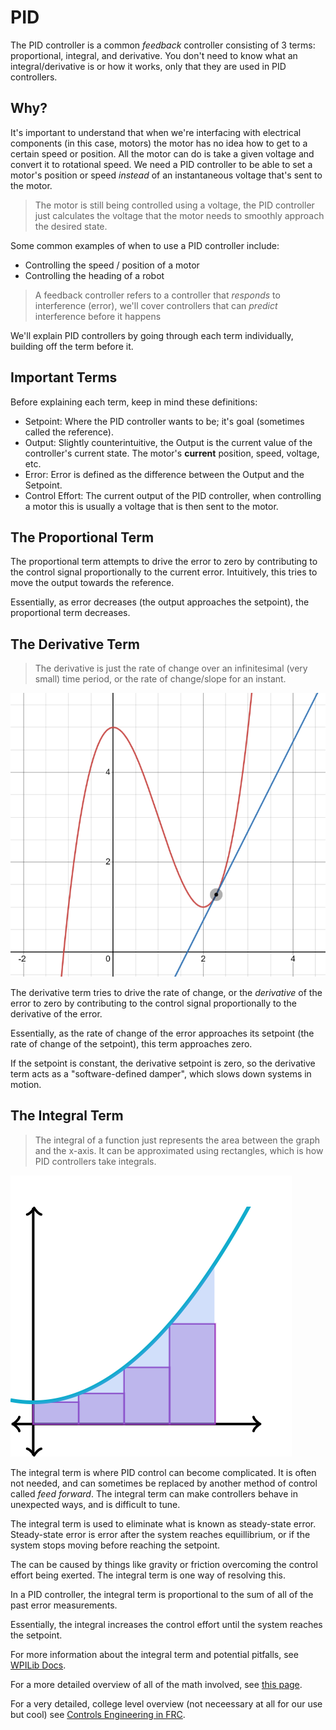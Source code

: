 # PID


The PID controller is a common *feedback* controller consisting of 3 terms: proportional, integral, and derivative. You don't need to know what an integral/derivative is or how it works, only that they are used in PID controllers.

## Why?
It's important to understand that when we're interfacing with electrical components (in this case, motors) the motor has no idea how to get to a certain speed or position. All the motor can do is take a given voltage and convert it to rotational speed. We need a PID controller to be able to set a motor's position or speed *instead* of an instantaneous voltage that's sent to the motor.

>The motor is still being controlled using a voltage, the PID controller just calculates the voltage that the motor needs to smoothly approach the desired state.

Some common examples of when to use a PID controller include:
- Controlling the speed / position of a motor
- Controlling the heading of a robot

> A feedback controller refers to a controller that *responds* to interference (error), we'll cover controllers that can *predict* interference before it happens


We'll explain PID controllers by going through each term individually, building off the term before it.


## Important Terms

Before explaining each term, keep in mind these definitions:
- Setpoint: Where the PID controller wants to be; it's goal (sometimes called the reference).
- Output: Slightly counterintuitive, the Output is the current value of the controller's current state. The motor's **current** position, speed, voltage, etc.
- Error: Error is defined as the difference between the Output and the Setpoint.
- Control Effort: The current output of the PID controller, when controlling a motor this is usually a voltage that is then sent to the motor.

## The Proportional Term

The proportional term attempts to drive the error to zero by contributing to the control signal proportionally to the current error. Intuitively, this tries to move the output towards the reference.

Essentially, as error decreases (the output approaches the setpoint), the proportional term decreases.

## The Derivative Term

>The derivative is just the rate of change over an infinitesimal (very small) time period, or the rate of change/slope for an instant.

![Derivative](../../assets/Derivative.png)

The derivative term tries to drive the rate of change, or the *derivative* of the error to zero by contributing to the control signal proportionally to the derivative of the error. 

Essentially, as the rate of change of the error approaches its setpoint (the rate of change of the setpoint), this term approaches zero.

If the setpoint is constant, the derivative setpoint is zero, so the derivative term acts as a "software-defined damper", which slows down systems in motion.

## The Integral Term

> The integral of a function just represents the area between the graph and the x-axis. It can be approximated using rectangles, which is how PID controllers take integrals.

![Integrals](../../assets/Integral.svg)

The integral term is where PID control can become complicated. It is often not needed, and can sometimes be replaced by another method of control called *feed forward*. The integral term can make controllers behave in unexpected ways, and is difficult to tune.

The integral term is used to eliminate what is known as steady-state error. Steady-state error is error after the system reaches equillibrium, or if the system stops moving before reaching the setpoint.

The can be caused by things like gravity or friction overcoming the control effort being exerted. The integral term is one way of resolving this.

In a PID controller, the integral term is proportional to the sum of all of the past error measurements. 

Essentially, the integral increases the control effort until the system reaches the setpoint.

For more information about the integral term and potential pitfalls, see [WPILib Docs](https://docs.wpilib.org/en/stable/docs/software/advanced-controls/introduction/introduction-to-pid.html).

For a more detailed overview of all of the math involved, see [this page](https://docs.wpilib.org/en/stable/docs/software/advanced-controls/introduction/introduction-to-pid.html).

For a very detailed, college level overview (not neceessary at all for our use but cool) see [Controls Engineering in FRC](https://file.tavsys.net/control/controls-engineering-in-frc.pdf).